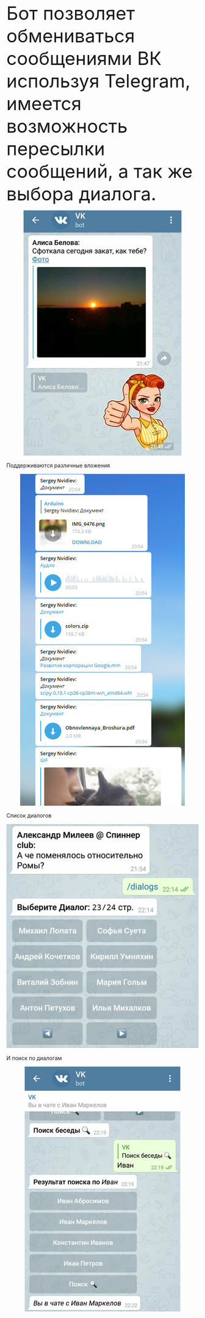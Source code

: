 <font size="18">Бот позволяет обмениваться сообщениями ВК используя Telegram, имеется возможность пересылки сообщений,
а так же выбора диалога.</font>

<p align="center"><img src ="assets/rsz_sunset.jpg" /></p>

Поддерживаются различные вложения

<p align="center"><img src ="assets/documents.PNG" /></p>


Список диалогов
<p align="center"><img src ="assets/rsz_dialogs.jpg" /></p>

И поиск по диалогам

<p align="center"><img src ="assets/rsz_search.jpg" /></p>
